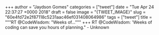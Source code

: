 
+++
author = "Jaydson Gomes"
categories = ["tweet"]
date = "Tue Apr 24 22:37:27 +0000 2018"
draft = false
image = "{TWEET_IMAGE}"
slug = "60e4fd72e2f87118c5231aac46ef031408064986"
tags = ["tweet"]
title = """RT @CodeWisdom: "Weeks of..."""
+++
RT @CodeWisdom: 'Weeks of coding can save you hours of planning." - Unknown
